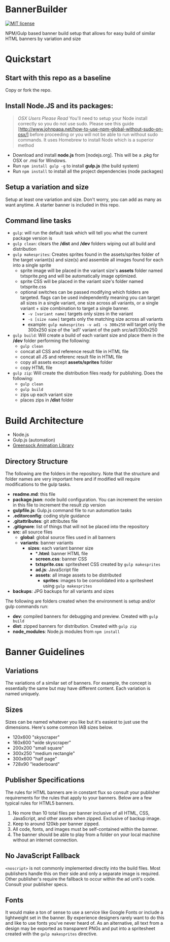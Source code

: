 # BannerBuilder

[![MIT license](http://img.shields.io/badge/license-MIT-brightgreen.svg)](http://opensource.org/licenses/MIT)

NPM/Gulp based banner build setup that allows for easy build of similar HTML banners by variation and size

# Quickstart

## Start with this repo as a baseline

Copy or fork the repo.

## Install Node.JS and its packages:

> *OSX Users Please Read*
> You'll need to setup your Node install correctly so you do not use sudo. Please see this guide [http://www.johnpapa.net/how-to-use-npm-global-without-sudo-on-osx/] before proceeding or you will not be able to run without sudo commands. It uses Homebrew to install Node which is a superior method

- Download and install **node.js** from [nodejs.org]. This will be a .pkg for OSX or .msi for Windows.
- Run ``npm install gulp -g`` to install **gulp.js** (the build system)
- Run ``npm install`` to install all the project dependencies (node packages)

## Setup a variation and size

Setup at least one variation and size. Don't worry, you can add as many as want anytime. A starter banner is included in this repo.

## Command line tasks

- `gulp`: will run the default task which will tell you what the current package version is
- `gulp clean`: clears the **/dist** and **/dev** folders wiping out all build and distribution
- `gulp makesprites`: Creates sprites found in the assets/sprites folder of the target variant(s) and size(s) and assemble all images found for each into a single sprite
    + sprite image will be placed in the variant size's **assets** folder named txtsprite.png and will be automatically image optimized.
    + sprite CSS will be placed in the variant size's folder named txtsprite.css
    + optional switches can be passed modifying which folders are targeted. flags can be used independently meaning you can target all sizes in a single variant, one size across all variants, or a single variant + size combination to target a single banner.
        - `-v [variant name]` targets only sizes in the variant
        - `-s [size name]` targets only the matching size across all variants
        - example: `gulp makesprites -v ad1 -s 300x250` will target only the 300x250 size of the 'ad1' variant of the path src/ad1/300x250
- `gulp build`: Will create a build of each variant size and place them in the **/dev** folder performing the following:
    + `gulp clean`
    + concat all CSS and reference result file in HTML file
    + concat all JS and referenc result file in HTML file
    + copy all assets except **assets/sprites** folder
    + copy HTML file
- `gulp zip`: Will create the distribution files ready for publishing. Does the following:
    + `gulp clean`
    + `gulp build`
    + zips up each variant size
    + places zips in **/dist** folder

# Build Architecture

- Node.js
- Gulp.js (automation)
- [Greensock Animation Library](http://greensock.com/gsap) 

## Directory Structure

The following are the folders in the repository. Note that the structure and folder names are very important here and if modified will require modifications to the gulp tasks.

- **readme.md**: this file
- **package.json**: node build configuration. You can increment the version in this file to increment the result zip version
- **gulpfile.js**: Gulp.js command file to run automation tasks
- **.editorconfig**: coding style guidance
- **.gitattributes**: git attributes file
- **.gitignore**: list of things that will not be placed into the repository
- **src**: all source files
    - **global**: global source files used in all banners
    - **variants**: banner variants
        + **sizes**: each variant banner size
            * ***.html**: banner HTML file
            * **screen.css**: banner CSS
            * **txtsprite.css**: spritesheet CSS created by `gulp makesprites`
            * **ad.js**: JavaScript file
            * **assets**: all image assets to be distributed
                - **sprites**: images to be consolidated into a spritesheet using `gulp makesprites`
- **backups**: JPG backups for all variants and sizes

The following are folders created when the environment is setup and/or gulp commands run:

- **dev**: compiled banners for debugging and preview. Created with `gulp build`
- **dist**: zipped banners for distribution. Created with `gulp zip`
- **node_modules**: Node.js modules from `npm install`

# Banner Guidelines

## Variations

The variations of a similar set of banners. For example, the concept is essentially the same but may have different content. Each variation is named uniquely. 

## Sizes

Sizes can be named whatever you like but it's easiest to just use the dimensions. Here's some common IAB sizes below.

- 120x600 "skyscraper"
- 160x600 "wide skyscraper"
- 200x200 "small square"
- 300x250 "medium rectangle"
- 300x600 "half page"
- 728x90 "leaderboard"

## Publisher Specifications

The rules for HTML banners are in constant flux so consult your publisher requirements for the rules that apply to your banners. Below are a few typical rules for HTML5 banners.

1. No more than 10 total files per banner inclusive of all HTML, CSS, JavaScript, and other assets when zipped. Exclusive of backup image.
2. Keep to around 120kb per banner zipped.
3. All code, fonts, and images must be self-contained within the banner.
4. The banner should be able to play from a folder on your local machine without an internet connection.

## No JavaScript Fallback

`<noscript>` is not commonly implemented directly into the build files. Most publishers handle this on their side and only a separate image is required. Other publisher's require the fallback to occur within the ad unit's code. Consult your publisher specs.

## Fonts

It would make a ton of sense to use a service like Google Fonts or include a lightweight set in the banner. By experience designers rarely want to do this and like to use fonts you've never heard of. As an alternative, all text from a design may be exported as transparent PNGs and put into a spritesheet created with the `gulp makesprites` directive.
